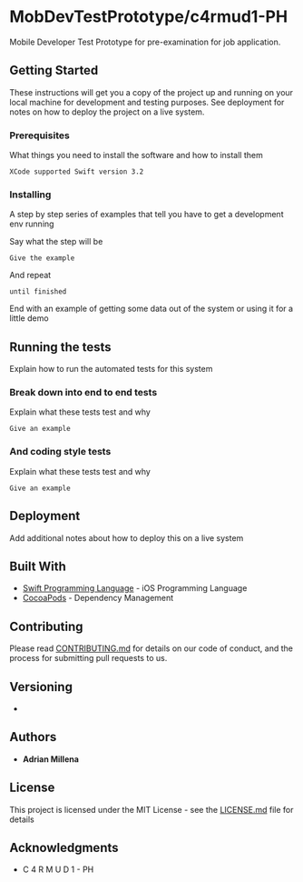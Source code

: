 # MobDevTestPrototype/c4rmud1-PH

Mobile Developer Test Prototype for pre-examination for job application.

## Getting Started

These instructions will get you a copy of the project up and running on your local machine for development and testing purposes. See deployment for notes on how to deploy the project on a live system.

### Prerequisites

What things you need to install the software and how to install them

```
XCode supported Swift version 3.2
```

### Installing

A step by step series of examples that tell you have to get a development env running

Say what the step will be

```
Give the example
```

And repeat

```
until finished
```

End with an example of getting some data out of the system or using it for a little demo

## Running the tests

Explain how to run the automated tests for this system

### Break down into end to end tests

Explain what these tests test and why

```
Give an example
```

### And coding style tests

Explain what these tests test and why

```
Give an example
```

## Deployment

Add additional notes about how to deploy this on a live system

## Built With

* [Swift Programming Language](https://developer.apple.com/swift/) - iOS Programming Language
* [CocoaPods](https://cocoapods.org/about) - Dependency Management

## Contributing

Please read [CONTRIBUTING.md](https://gist.github.com/PurpleBooth/b24679402957c63ec426) for details on our code of conduct, and the process for submitting pull requests to us.

## Versioning

-

## Authors

* **Adrian Millena** 

## License

This project is licensed under the MIT License - see the [LICENSE.md](LICENSE.md) file for details

## Acknowledgments

* C 4 R M U D 1 - PH

